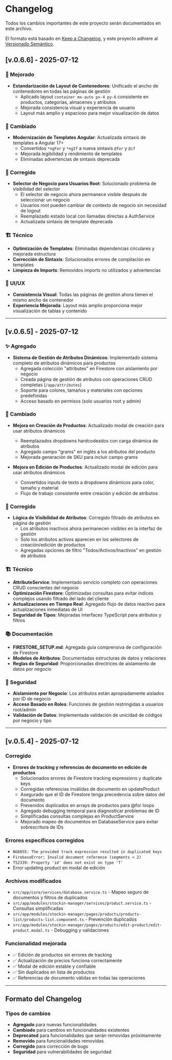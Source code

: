 # Changelog

Todos los cambios importantes de este proyecto serán documentados en este archivo.

El formato está basado en [Keep a Changelog](https://keepachangelog.com/en/1.0.0/),
y este proyecto adhiere al [Versionado Semántico](https://semver.org/spec/v2.0.0.html).

## [v.0.6.6] - 2025-07-12

### 🎨 Mejorado
- **Estandarización de Layout de Contenedores**: Unificado el ancho de contenedores en todas las páginas de gestión
  - Aplicado layout `container mx-auto px-4 py-6` consistente en productos, categorías, almacenes y atributos
  - Mejorada consistencia visual y experiencia de usuario
  - Layout más amplio y espacioso para mejor visualización de datos

### 🔧 Cambiado  
- **Modernización de Templates Angular**: Actualizada sintaxis de templates a Angular 17+
  - Convertidos `*ngFor` y `*ngIf` a nueva sintaxis `@for` y `@if`
  - Mejorada legibilidad y rendimiento de templates
  - Eliminadas advertencias de sintaxis deprecada

### 🐛 Corregido
- **Selector de Negocio para Usuarios Root**: Solucionado problema de visibilidad del selector
  - El selector de negocio ahora permanece visible después de seleccionar un negocio
  - Usuarios root pueden cambiar de contexto de negocio sin necesidad de logout
  - Reemplazado estado local con llamadas directas a AuthService
  - Actualizada sintaxis de template deprecada

### 🏗️ Técnico
- **Optimización de Templates**: Eliminadas dependencias circulares y mejorada estructura
- **Corrección de Sintaxis**: Solucionados errores de compilación en templates
- **Limpieza de Imports**: Removidos imports no utilizados y advertencias

### 📱 UI/UX
- **Consistencia Visual**: Todas las páginas de gestión ahora tienen el mismo ancho de contenedor
- **Experiencia Mejorada**: Layout más amplio proporciona mejor visualización de tablas y contenido

---

## [v.0.6.5] - 2025-07-12

### ✨ Agregado
- **Sistema de Gestión de Atributos Dinámicos**: Implementado sistema completo de atributos dinámicos para productos
  - Agregada colección "attributes" en Firestore con aislamiento por negocio
  - Creada página de gestión de atributos con operaciones CRUD completas (`/app/attributes`)
  - Soporte para colores, tamaños y materiales con opciones predefinidas
  - Acceso basado en permisos (solo usuarios root y admin)

### 🔧 Cambiado
- **Mejora en Creación de Productos**: Actualizado modal de creación para usar atributos dinámicos
  - Reemplazados dropdowns hardcodeados con carga dinámica de atributos
  - Agregado campo "grams" en inglés a los atributos del producto
  - Mejorada generación de SKU para incluir campo grams
  
- **Mejora en Edición de Productos**: Actualizado modal de edición para usar atributos dinámicos
  - Convertidos inputs de texto a dropdowns dinámicos para color, tamaño y material
  - Flujo de trabajo consistente entre creación y edición de atributos

### 🐛 Corregido
- **Lógica de Visibilidad de Atributos**: Corregido filtrado de atributos en página de gestión
  - Los atributos inactivos ahora permanecen visibles en la interfaz de gestión
  - Solo los atributos activos aparecen en los selectores de creación/edición de productos
  - Agregadas opciones de filtro "Todos/Activos/Inactivos" en gestión de atributos

### 🏗️ Técnico
- **AttributeService**: Implementado servicio completo con operaciones CRUD conscientes del negocio
- **Optimización Firestore**: Optimizadas consultas para evitar índices complejos usando filtrado del lado del cliente
- **Actualizaciones en Tiempo Real**: Agregado flujo de datos reactivo para actualizaciones inmediatas de UI
- **Seguridad de Tipos**: Mejoradas interfaces TypeScript para atributos y filtros

### 📚 Documentación
- **FIRESTORE_SETUP.md**: Agregada guía comprensiva de configuración de Firestore
- **Modelos de Atributos**: Documentadas estructuras de datos y relaciones
- **Reglas de Seguridad**: Proporcionadas directrices de aislamiento de datos por negocio

### 🔐 Seguridad
- **Aislamiento por Negocio**: Los atributos están apropiadamente aislados por ID de negocio
- **Acceso Basado en Roles**: Funciones de gestión restringidas a usuarios root/admin
- **Validación de Datos**: Implementada validación de unicidad de códigos por negocio y tipo

---

## [v.0.5.4] - 2025-07-12

### Corregido
- **Errores de tracking y referencias de documento en edición de productos**
  - Solucionados errores de Firestore tracking expressions y duplicate keys
  - Corregidas referencias inválidas de documento en updateProduct
  - Asegurado que el ID de Firestore tenga precedencia sobre datos del documento
  - Prevenidos duplicados en arrays de productos para @for loops
  - Agregado debugging temporal para diagnosticar problemas de ID
  - Simplificadas consultas complejas en ProductService
  - Mejorado mapeo de documentos en DatabaseService para evitar sobrescritura de IDs

### Errores específicos corregidos
- `NG6055: The provided track expression resulted in duplicated keys`
- `FirebaseError: Invalid document reference (segments < 2)`
- `TS2339: Property 'id' does not exist on type 'T'`
- Error updating product en modal de edición

### Archivos modificados
- `src/app/core/services/database.service.ts` - Mapeo seguro de documentos y filtros de duplicados
- `src/app/modules/stockin-manager/services/product.service.ts` - Consultas simplificadas
- `src/app/modules/stockin-manager/pages/products/products-list/products-list.component.ts` - Prevención duplicados
- `src/app/modules/stockin-manager/pages/products/edit-product/edit-product.modal.ts` - Debugging y validaciones

### Funcionalidad mejorada
- ✅ Edición de productos sin errores de tracking
- ✅ Actualización de precios funciona correctamente
- ✅ Modal de edición estable y confiable
- ✅ Sin duplicados en lista de productos
- ✅ Referencias de documento válidas en todas las operaciones

---

## Formato del Changelog

### Tipos de cambios
- **Agregado** para nuevas funcionalidades
- **Cambiado** para cambios en funcionalidades existentes
- **Deprecated** para funcionalidades que serán removidas próximamente
- **Removido** para funcionalidades removidas
- **Corregido** para corrección de bugs
- **Seguridad** para vulnerabilidades de seguridad